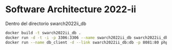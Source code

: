 # Software Architecture 2022-ii

Dentro del directorio swarch2022ii_db

``` bash
docker build -t swarch2022ii_db .
docker run -d -t -i -p 3306:3306 --name swarch2022ii_db swarch2022ii_db
docker run --name db_client -d --link swarch2022ii_db:db -p 8081:80 phpmyadmin
```